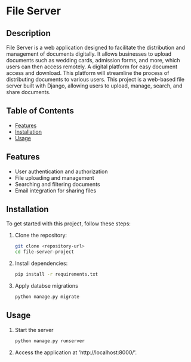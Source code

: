 # File Server

## Description
File Server is a web application designed to facilitate the distribution and management of documents digitally. It allows businesses to upload documents such as wedding cards, admission forms, and more, which users can then access remotely.
A digital platform for easy document access and download. This platform will streamline the process of distributing documents to various users. This project is a web-based file server built with Django, allowing users to upload, manage, search, and share documents.

## Table of Contents


- [Features](#Features)
- [Installation](#installation)
- [Usage](#Usage)



## Features
* User authentication and authorization
* File uploading and management
* Searching and filtering documents
* Email integration for sharing files

## Installation

To get started with this project, follow these steps:

1. Clone the repository:
   ```bash
   git clone <repository-url>
   cd file-server-project
2. Install dependencies:
   ```bash
   pip install -r requirements.txt
4. Apply databse migrations
   ```bash
   python manage.py migrate

## Usage
1. Start the server
   ```bash
   python manage.py runserver
2. Access the application at  'http://localhost:8000/'.

